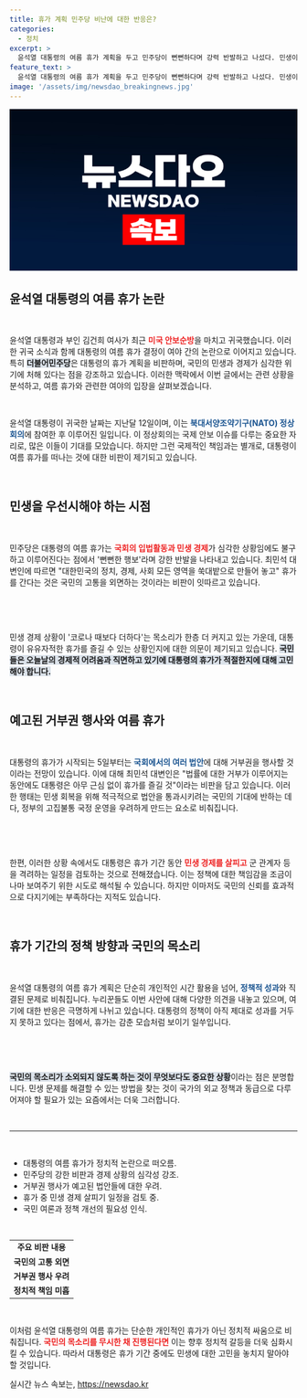 ```yaml
---
title: 휴가 계획 민주당 비난에 대한 반응은?
categories:
  - 정치
excerpt: >
  윤석열 대통령의 여름 휴가 계획을 두고 민주당이 뻔뻔하다며 강력 반발하고 나섰다. 민생이 위기에 처한 상황에서 휴가를 떠나는 대통령에 대한 비난이 쏟아지며, 정치적 논란이 일고 있다. 과연 윤 대통령은 어떤 태도로 여름을 보낼까?
feature_text: >
  윤석열 대통령의 여름 휴가 계획을 두고 민주당이 뻔뻔하다며 강력 반발하고 나섰다. 민생이 위기에 처한 상황에서 휴가를 떠나는 대통령에 대한 비난이 쏟아지며, 정치적 논란이 일고 있다. 과연 윤 대통령은 어떤 태도로 여름을 보낼까?
image: '/assets/img/newsdao_breakingnews.jpg'
---
```


<p><img src="/assets/img/newsdao_breakingnews.jpg" alt="implanttips 속보" /></p>

<h2 data-ke-size="size26">윤석열 대통령의 여름 휴가 논란</h2>

<p data-ke-size="size16">&nbsp;</p>

<p>윤석열 대통령과 부인 김건희 여사가 최근 <b><span style="color: #ee2323;">미국 안보순방</span></b>을 마치고 귀국했습니다. 이러한 귀국 소식과 함께 대통령의 여름 휴가 결정이 여야 간의 논란으로 이어지고 있습니다. 특히 <b><span style="background-color: #21538527;">더불어민주당</span></b>은 대통령의 휴가 계획을 비판하며, 국민의 민생과 경제가 심각한 위기에 처해 있다는 점을 강조하고 있습니다. 이러한 맥락에서 이번 글에서는 관련 상황을 분석하고, 여름 휴가와 관련한 여야의 입장을 살펴보겠습니다. </p>

<p data-ke-size="size16">&nbsp;</p>

<p>윤석열 대통령이 귀국한 날짜는 지난달 12일이며, 이는 <b><span style="color: #1a5490;">북대서양조약기구(NATO) 정상회의</span></b>에 참여한 후 이루어진 일입니다. 이 정상회의는 국제 안보 이슈를 다루는 중요한 자리로, 많은 이들이 기대를 모았습니다. 하지만 그런 국제적인 책임과는 별개로, 대통령이 여름 휴가를 떠나는 것에 대한 비판이 제기되고 있습니다.</p>

<p data-ke-size="size16">&nbsp;</p>

<h2 data-ke-size="size26">민생을 우선시해야 하는 시점</h2>

<p data-ke-size="size16">&nbsp;</p>

<p>민주당은 대통령의 여름 휴가는 <b><span style="color: #ee2323;">국회의 입법활동과 민생 경제</span></b>가 심각한 상황임에도 불구하고 이루어진다는 점에서 '뻔뻔한 행보'라며 강한 반발을 나타내고 있습니다. 최민석 대변인에 따르면 "대한민국의 정치, 경제, 사회 모든 영역을 쑥대밭으로 만들어 놓고" 휴가를 간다는 것은 국민의 고통을 외면하는 것이라는 비판이 잇따르고 있습니다.</p>

<p data-ke-size="size16">&nbsp;</p>

<p data-ke-size="size16">&nbsp;</p>

<p>민생 경제 상황이 '코로나 때보다 더하다'는 목소리가 한층 더 커지고 있는 가운데, 대통령이 유유자적한 휴가를 즐길 수 있는 상황인지에 대한 의문이 제기되고 있습니다. <b><span style="background-color: #21538527;">국민들은 오늘날의 경제적 어려움과 직면하고 있기에 대통령의 휴가가 적절한지에 대해 고민해야 합니다.</span></b></p>

<p data-ke-size="size16">&nbsp;</p>

<h2 data-ke-size="size26">예고된 거부권 행사와 여름 휴가</h2>

<p data-ke-size="size16">&nbsp;</p>

<p>대통령의 휴가가 시작되는 5일부터는 <b><span style="color: #1a5490;">국회에서의 여러 법안</span></b>에 대해 거부권을 행사할 것이라는 전망이 있습니다. 이에 대해 최민석 대변인은 "법률에 대한 거부가 이루어지는 동안에도 대통령은 아무 근심 없이 휴가를 즐길 것"이라는 비판을 담고 있습니다. 이러한 행태는 민생 회복을 위해 적극적으로 법안을 통과시키려는 국민의 기대에 반하는 데다, 정부의 고집불통 국정 운영을 우려하게 만드는 요소로 비춰집니다.</p>

<p data-ke-size="size16">&nbsp;</p>

<p data-ke-size="size16">&nbsp;</p>

<p>한편, 이러한 상황 속에서도 대통령은 휴가 기간 동안 <b><span style="color: #ee2323;">민생 경제를 살피고</span></b> 군 관계자 등을 격려하는 일정을 검토하는 것으로 전해졌습니다. 이는 정책에 대한 책임감을 조금이나마 보여주기 위한 시도로 해석될 수 있습니다. 하지만 이마저도 국민의 신뢰를 효과적으로 다지기에는 부족하다는 지적도 있습니다.</p>

<p data-ke-size="size16">&nbsp;</p>

<h2 data-ke-size="size26">휴가 기간의 정책 방향과 국민의 목소리</h2>

<p data-ke-size="size16">&nbsp;</p>

<p>윤석열 대통령의 여름 휴가 계획은 단순히 개인적인 시간 활용을 넘어, <b><span style="color: #1a5490;">정책적 성과</span></b>와 직결된 문제로 비춰집니다. 누리꾼들도 이번 사안에 대해 다양한 의견을 내놓고 있으며, 여기에 대한 반응은 극명하게 나뉘고 있습니다. 대통령의 정책이 아직 제대로 성과를 거두지 못하고 있다는 점에서, 휴가는 감춘 모습처럼 보이기 일쑤입니다.</p>

<p data-ke-size="size16">&nbsp;</p>

<p data-ke-size="size16">&nbsp;</p>

<p><b><span style="background-color: #21538527;">국민의 목소리가 소외되지 않도록 하는 것이 무엇보다도 중요한 상황</span></b>이라는 점은 분명합니다. 민생 문제를 해결할 수 있는 방법을 찾는 것이 국가의 외교 정책과 동급으로 다루어져야 할 필요가 있는 요즘에서는 더욱 그러합니다. </p>

<p data-ke-size="size16">&nbsp;</p>

<hr />

<p data-ke-size="size16">&nbsp;</p>

<ul>
    <li>대통령의 여름 휴가가 정치적 논란으로 떠오름.</li>
    <li>민주당의 강한 비판과 경제 상황의 심각성 강조.</li>
    <li>거부권 행사가 예고된 법안들에 대한 우려.</li>
    <li>휴가 중 민생 경제 살피기 일정을 검토 중.</li>
    <li>국민 여론과 정책 개선의 필요성 인식.</li>
</ul>

<p data-ke-size="size16">&nbsp;</p>

<table style="width: 100%;">
    <tr>
        <td style="text-align: center; height: 17px;"><b>주요 비판 내용</b></td>
    </tr>
    <tr>
        <td style="text-align: center; height: 17px;"><b>국민의 고통 외면</b></td>
    </tr>
    <tr>
        <td style="text-align: center; height: 17px;"><b>거부권 행사 우려</b></td>
    </tr>
    <tr>
        <td style="text-align: center; height: 17px;"><b>정치적 책임 미흡</b></td>
    </tr>
</table>

<p data-ke-size="size16">&nbsp;</p>

<p>이처럼 윤석열 대통령의 여름 휴가는 단순한 개인적인 휴가가 아닌 정치적 싸움으로 비춰집니다. <b><span style="color: #ee2323;">국민의 목소리를 무시한 채 진행된다면</span></b> 이는 향후 정치적 갈등을 더욱 심화시킬 수 있습니다. 따라서 대통령은 휴가 기간 중에도 민생에 대한 고민을 놓치지 말아야 할 것입니다.</p>
실시간 뉴스 속보는, <a href="https://newsdao.kr" rel="dofollow">https://newsdao.kr</a>


